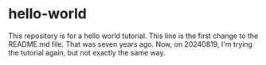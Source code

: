 # hello-world
This repository is for a hello world tutorial.
This line is the first change to the README.md file.
That was seven years ago. Now, on 20240819, I'm trying the tutorial again, but not exactly the same way.

